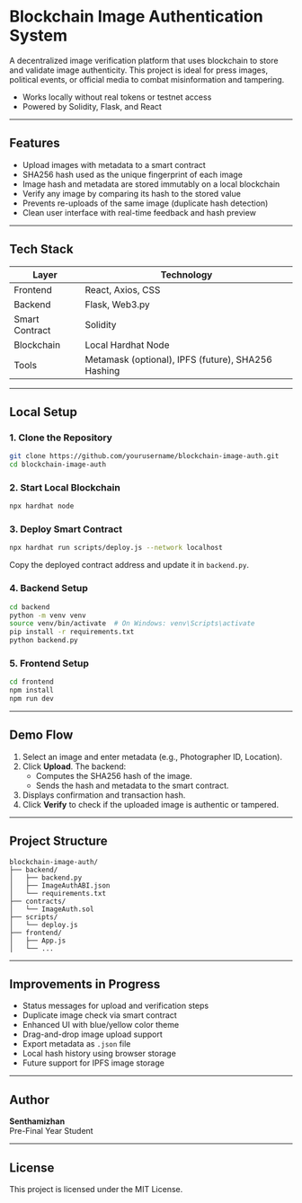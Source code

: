
# Blockchain Image Authentication System

A decentralized image verification platform that uses blockchain to store and validate image authenticity. This project is ideal for press images, political events, or official media to combat misinformation and tampering.

- Works locally without real tokens or testnet access  
- Powered by Solidity, Flask, and React

---

## Features

- Upload images with metadata to a smart contract  
- SHA256 hash used as the unique fingerprint of each image  
- Image hash and metadata are stored immutably on a local blockchain  
- Verify any image by comparing its hash to the stored value  
- Prevents re-uploads of the same image (duplicate hash detection)  
- Clean user interface with real-time feedback and hash preview  

---

## Tech Stack

| Layer         | Technology               |
|---------------|--------------------------|
| Frontend      | React, Axios, CSS        |
| Backend       | Flask, Web3.py           |
| Smart Contract| Solidity                 |
| Blockchain    | Local Hardhat Node       |
| Tools         | Metamask (optional), IPFS (future), SHA256 Hashing |

---

## Local Setup

### 1. Clone the Repository

```bash
git clone https://github.com/yourusername/blockchain-image-auth.git
cd blockchain-image-auth
```

### 2. Start Local Blockchain

```bash
npx hardhat node
```

### 3. Deploy Smart Contract

```bash
npx hardhat run scripts/deploy.js --network localhost
```

Copy the deployed contract address and update it in `backend.py`.

### 4. Backend Setup

```bash
cd backend
python -m venv venv
source venv/bin/activate  # On Windows: venv\Scripts\activate
pip install -r requirements.txt
python backend.py
```

### 5. Frontend Setup

```bash
cd frontend
npm install
npm run dev
```

---

## Demo Flow

1. Select an image and enter metadata (e.g., Photographer ID, Location).
2. Click **Upload**. The backend:
   - Computes the SHA256 hash of the image.
   - Sends the hash and metadata to the smart contract.
3. Displays confirmation and transaction hash.
4. Click **Verify** to check if the uploaded image is authentic or tampered.

---

## Project Structure

```
blockchain-image-auth/
├── backend/
│   ├── backend.py
│   ├── ImageAuthABI.json
│   └── requirements.txt
├── contracts/
│   └── ImageAuth.sol
├── scripts/
│   └── deploy.js
├── frontend/
│   ├── App.js
│   └── ...
```

---

## Improvements in Progress

- Status messages for upload and verification steps  
- Duplicate image check via smart contract  
- Enhanced UI with blue/yellow color theme  
- Drag-and-drop image upload support  
- Export metadata as `.json` file  
- Local hash history using browser storage  
- Future support for IPFS image storage  

---

## Author

**Senthamizhan**  
Pre-Final Year Student

---

## License

This project is licensed under the MIT License.
